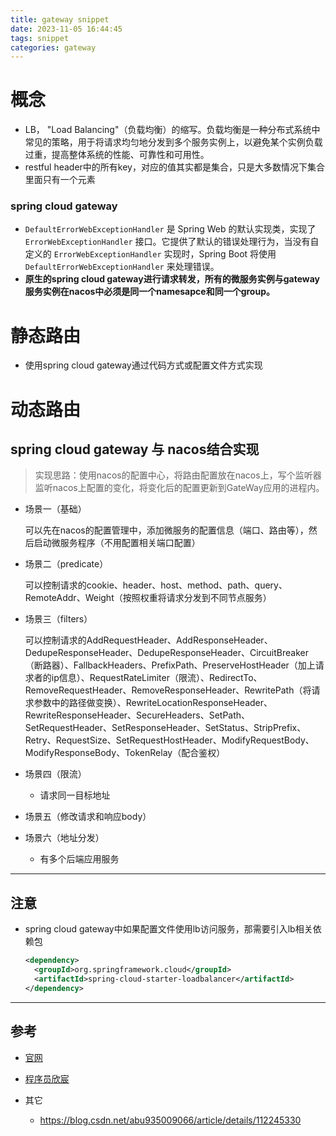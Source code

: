```yaml
---
title: gateway snippet
date: 2023-11-05 16:44:45
tags: snippet
categories: gateway
---
```


# 概念

- LB， "Load Balancing"（负载均衡）的缩写。负载均衡是一种分布式系统中常见的策略，用于将请求均匀地分发到多个服务实例上，以避免某个实例负载过重，提高整体系统的性能、可靠性和可用性。
- restful header中的所有key，对应的值其实都是集合，只是大多数情况下集合里面只有一个元素

### spring cloud gateway

- `DefaultErrorWebExceptionHandler` 是 Spring Web 的默认实现类，实现了 `ErrorWebExceptionHandler` 接口。它提供了默认的错误处理行为，当没有自定义的 `ErrorWebExceptionHandler` 实现时，Spring Boot 将使用 `DefaultErrorWebExceptionHandler` 来处理错误。
- **原生的spring cloud gateway进行请求转发，所有的微服务实例与gateway服务实例在nacos中必须是同一个namesapce和同一个group。**

# 静态路由

- 使用spring cloud gateway通过代码方式或配置文件方式实现

# 动态路由

## spring cloud gateway 与 nacos结合实现

> 实现思路：使用nacos的配置中心，将路由配置放在nacos上，写个监听器监听nacos上配置的变化，将变化后的配置更新到GateWay应用的进程内。



- 场景一（基础）

  可以先在nacos的配置管理中，添加微服务的配置信息（端口、路由等），然后启动微服务程序（不用配置相关端口配置）

- 场景二（predicate）

  可以控制请求的cookie、header、host、method、path、query、RemoteAddr、Weight（按照权重将请求分发到不同节点服务）

- 场景三（filters）

  可以控制请求的AddRequestHeader、AddResponseHeader、DedupeResponseHeader、DedupeResponseHeader、CircuitBreaker（断路器）、FallbackHeaders、PrefixPath、PreserveHostHeader（加上请求者的ip信息）、RequestRateLimiter（限流）、RedirectTo、RemoveRequestHeader、RemoveResponseHeader、RewritePath（将请求参数中的路径做变换）、RewriteLocationResponseHeader、RewriteResponseHeader、SecureHeaders、SetPath、SetRequestHeader、SetResponseHeader、SetStatus、StripPrefix、Retry、RequestSize、SetRequestHostHeader、ModifyRequestBody、ModifyResponseBody、TokenRelay（配合鉴权）

- 场景四（限流）
  - 请求同一目标地址

- 场景五（修改请求和响应body）
- 场景六（地址分发）
  - 有多个后端应用服务







---

## 注意

- spring cloud gateway中如果配置文件使用lb访问服务，那需要引入lb相关依赖包

  ```xml
  <dependency>
  	<groupId>org.springframework.cloud</groupId>
  	<artifactId>spring-cloud-starter-loadbalancer</artifactId>
  </dependency>
  ```

  

---

## 参考

- [官网]( https://cloud.spring.io/spring-cloud-gateway/reference/html/#configuring-route-predicate-factories-and-gateway-filter-factories)
- [程序员欣宸](https://blog.csdn.net/boling_cavalry/category_9278131.html)

- 其它
  - https://blog.csdn.net/abu935009066/article/details/112245330